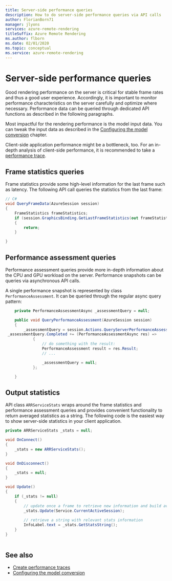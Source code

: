 ```yaml
---
title: Server-side performance queries
description: How to do server-side performance queries via API calls
author: FlorianBorn71
manager: jlyons
services: azure-remote-rendering
titleSuffix: Azure Remote Rendering
ms.author: flborn
ms.date: 02/01/2020
ms.topic: conceptual
ms.service: azure-remote-rendering
---
```


# Server-side performance queries

Good rendering performance on the server is critical for stable frame rates and thus a good user experience. Accordingly, it is important to monitor performance characteristics on the server carefully and optimize where necessary. Performance data can be queried through dedicated API functions as described in the following paragraphs.

Most impactful for the rendering performance is the model input data. You can tweak the input data as described in the [Configuring the model conversion](../conversion/configure-model-conversion.md) chapter.

Client-side application performance might be a bottleneck, too. For an in-depth analysis of client-side performance, it is recommended to take a [performance trace](../how-tos/performance-tracing.md).


## Frame statistics queries

Frame statistics provide some high-level information for the last frame such as latency. The following API call queries the statistics from the last frame:

````c#
// C#
void QueryFrameData(AzureSession session)
{
    FrameStatistics frameStatistics;
    if (session.GraphicsBinding.GetLastFrameStatistics(out frameStatistics) != Result.Success)
    {
        return;
    }

}
````

## Performance assessment queries

Performance assessment queries provide more in-depth information about the CPU and GPU workload on the server. Performance snapshots can be queries via asynchronous API calls.

A single performance snapshot is represented by class `PerformanceAssessment`. It can be queried through the regular async query pattern:

``` cs
    private PerformanceAssessmentAsync _assessmentQuery = null;

    public void QueryPerformanceAssessment(AzureSession session)
    {
        _assessmentQuery = session.Actions.QueryServerPerformanceAssessmentAsync();
 _assessmentQuery.Completed += (PerformanceAssessmentAsync res) =>
            {
                // do something with the result:
                PerformanceAssessment result = res.Result;
                // ...

                _assessmentQuery = null;
            };

    }
```


## Output statistics

API class `ARRServiceStats` wraps around the frame statistics and performance assessment queries and provides convenient functionality to return averaged statistics as a string. The following code is the easiest way to show server-side statistics in your client application.

``` cs
private ARRServiceStats _stats = null;

void OnConnect()
{
    _stats = new ARRServiceStats();
}

void OnDisconnect()
{
    _stats = null;
}

void Update()
{
    if (_stats != null)
    {
        // update once a frame to retrieve new information and build average values
        _stats.Update(Service.CurrentActiveSession);
    
        // retrieve a string with relevant stats information
        InfoLabel.text = _stats.GetStatsString();
    }
}
    
```

## See also

* [Create performance traces](../how-tos/performance-tracing.md)
* [Configuring the model conversion](../conversion/configure-model-conversion.md)
